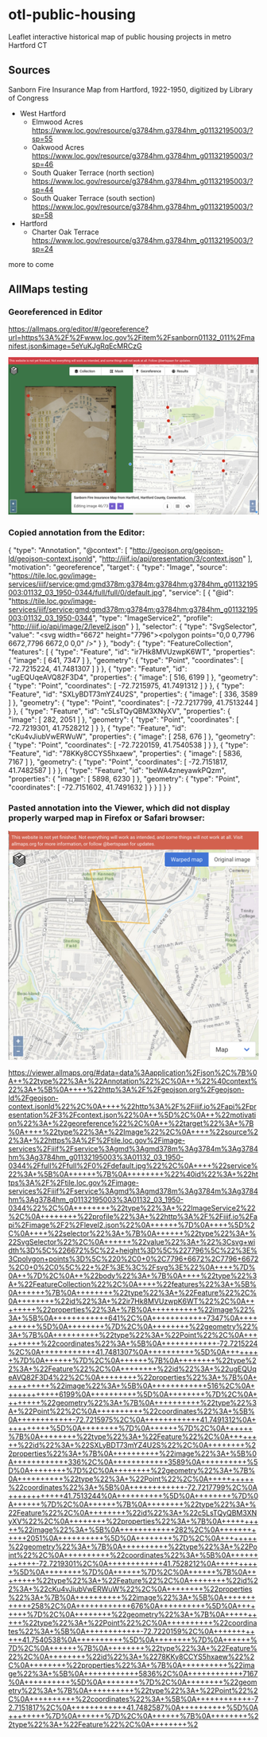 # otl-public-housing
Leaflet interactive historical map of public housing projects in metro Hartford CT

## Sources
Sanborn Fire Insurance Map from Hartford, 1922-1950, digitized by Library of Congress

- West Hartford
  - Elmwood Acres https://www.loc.gov/resource/g3784hm.g3784hm_g01132195003/?sp=55
  - Oakwood Acres https://www.loc.gov/resource/g3784hm.g3784hm_g01132195003/?sp=46
  - South Quaker Terrace (north section) https://www.loc.gov/resource/g3784hm.g3784hm_g01132195003/?sp=44
  - South Quaker Terrace (south section) https://www.loc.gov/resource/g3784hm.g3784hm_g01132195003/?sp=58
- Hartford
  - Charter Oak Terrace https://www.loc.gov/resource/g3784hm.g3784hm_g01132195003/?sp=24

more to come

## AllMaps testing

### Georeferenced in Editor
https://allmaps.org/editor/#/georeference?url=https%3A%2F%2Fwww.loc.gov%2Fitem%2Fsanborn01132_011%2Fmanifest.json&image=5eYuKJgRqEcMRCzG

![testing](allmaps-testing.png)

### Copied annotation from the Editor:

{
  "type": "Annotation",
  "@context": [
    "http://geojson.org/geojson-ld/geojson-context.jsonld",
    "http://iiif.io/api/presentation/3/context.json"
  ],
  "motivation": "georeference",
  "target": {
    "type": "Image",
    "source": "https://tile.loc.gov/image-services/iiif/service:gmd:gmd378m:g3784m:g3784hm:g3784hm_g01132195003:01132_03_1950-0344/full/full/0/default.jpg",
    "service": [
      {
        "@id": "https://tile.loc.gov/image-services/iiif/service:gmd:gmd378m:g3784m:g3784hm:g3784hm_g01132195003:01132_03_1950-0344",
        "type": "ImageService2",
        "profile": "http://iiif.io/api/image/2/level2.json"
      }
    ],
    "selector": {
      "type": "SvgSelector",
      "value": "<svg width=\"6672\" height=\"7796\"><polygon points=\"0,0 0,7796 6672,7796 6672,0 0,0\" /></svg>"
    }
  },
  "body": {
    "type": "FeatureCollection",
    "features": [
      {
        "type": "Feature",
        "id": "ir7Hk8MVUzwpK6WT",
        "properties": {
          "image": [
            641,
            7347
          ]
        },
        "geometry": {
          "type": "Point",
          "coordinates": [
            -72.7215224,
            41.7481307
          ]
        }
      },
      {
        "type": "Feature",
        "id": "ugEQUqeAVQ82F3D4",
        "properties": {
          "image": [
            516,
            6199
          ]
        },
        "geometry": {
          "type": "Point",
          "coordinates": [
            -72.7215975,
            41.7491312
          ]
        }
      },
      {
        "type": "Feature",
        "id": "SXLyBDT73mYZ4U2S",
        "properties": {
          "image": [
            336,
            3589
          ]
        },
        "geometry": {
          "type": "Point",
          "coordinates": [
            -72.7217799,
            41.7513244
          ]
        }
      },
      {
        "type": "Feature",
        "id": "c5LsTQyQBM3XNyXV",
        "properties": {
          "image": [
            282,
            2051
          ]
        },
        "geometry": {
          "type": "Point",
          "coordinates": [
            -72.7219301,
            41.7528212
          ]
        }
      },
      {
        "type": "Feature",
        "id": "cKu4vJiubVwERWuW",
        "properties": {
          "image": [
            258,
            676
          ]
        },
        "geometry": {
          "type": "Point",
          "coordinates": [
            -72.7220159,
            41.7540538
          ]
        }
      },
      {
        "type": "Feature",
        "id": "78KKy8CCYS5hxaew",
        "properties": {
          "image": [
            5836,
            7167
          ]
        },
        "geometry": {
          "type": "Point",
          "coordinates": [
            -72.7151817,
            41.7482587
          ]
        }
      },
      {
        "type": "Feature",
        "id": "beWA4zneyawkPQzm",
        "properties": {
          "image": [
            5898,
            6230
          ]
        },
        "geometry": {
          "type": "Point",
          "coordinates": [
            -72.7151602,
            41.7491632
          ]
        }
      }
    ]
  }
}

### Pasted annotation into the Viewer, which did not display properly warped map in Firefox or Safari browser:

![testing](allmaps-bad-warp.png)

https://viewer.allmaps.org/#data=data%3Aapplication%2Fjson%2C%7B%0A++%22type%22%3A+%22Annotation%22%2C%0A++%22%40context%22%3A+%5B%0A++++%22http%3A%2F%2Fgeojson.org%2Fgeojson-ld%2Fgeojson-context.jsonld%22%2C%0A++++%22http%3A%2F%2Fiiif.io%2Fapi%2Fpresentation%2F3%2Fcontext.json%22%0A++%5D%2C%0A++%22motivation%22%3A+%22georeference%22%2C%0A++%22target%22%3A+%7B%0A++++%22type%22%3A+%22Image%22%2C%0A++++%22source%22%3A+%22https%3A%2F%2Ftile.loc.gov%2Fimage-services%2Fiiif%2Fservice%3Agmd%3Agmd378m%3Ag3784m%3Ag3784hm%3Ag3784hm_g01132195003%3A01132_03_1950-0344%2Ffull%2Ffull%2F0%2Fdefault.jpg%22%2C%0A++++%22service%22%3A+%5B%0A++++++%7B%0A++++++++%22%40id%22%3A+%22https%3A%2F%2Ftile.loc.gov%2Fimage-services%2Fiiif%2Fservice%3Agmd%3Agmd378m%3Ag3784m%3Ag3784hm%3Ag3784hm_g01132195003%3A01132_03_1950-0344%22%2C%0A++++++++%22type%22%3A+%22ImageService2%22%2C%0A++++++++%22profile%22%3A+%22http%3A%2F%2Fiiif.io%2Fapi%2Fimage%2F2%2Flevel2.json%22%0A++++++%7D%0A++++%5D%2C%0A++++%22selector%22%3A+%7B%0A++++++%22type%22%3A+%22SvgSelector%22%2C%0A++++++%22value%22%3A+%22%3Csvg+width%3D%5C%226672%5C%22+height%3D%5C%227796%5C%22%3E%3Cpolygon+points%3D%5C%220%2C0+0%2C7796+6672%2C7796+6672%2C0+0%2C0%5C%22+%2F%3E%3C%2Fsvg%3E%22%0A++++%7D%0A++%7D%2C%0A++%22body%22%3A+%7B%0A++++%22type%22%3A+%22FeatureCollection%22%2C%0A++++%22features%22%3A+%5B%0A++++++%7B%0A++++++++%22type%22%3A+%22Feature%22%2C%0A++++++++%22id%22%3A+%22ir7Hk8MVUzwpK6WT%22%2C%0A++++++++%22properties%22%3A+%7B%0A++++++++++%22image%22%3A+%5B%0A++++++++++++641%2C%0A++++++++++++7347%0A++++++++++%5D%0A++++++++%7D%2C%0A++++++++%22geometry%22%3A+%7B%0A++++++++++%22type%22%3A+%22Point%22%2C%0A++++++++++%22coordinates%22%3A+%5B%0A++++++++++++-72.7215224%2C%0A++++++++++++41.7481307%0A++++++++++%5D%0A++++++++%7D%0A++++++%7D%2C%0A++++++%7B%0A++++++++%22type%22%3A+%22Feature%22%2C%0A++++++++%22id%22%3A+%22ugEQUqeAVQ82F3D4%22%2C%0A++++++++%22properties%22%3A+%7B%0A++++++++++%22image%22%3A+%5B%0A++++++++++++516%2C%0A++++++++++++6199%0A++++++++++%5D%0A++++++++%7D%2C%0A++++++++%22geometry%22%3A+%7B%0A++++++++++%22type%22%3A+%22Point%22%2C%0A++++++++++%22coordinates%22%3A+%5B%0A++++++++++++-72.7215975%2C%0A++++++++++++41.7491312%0A++++++++++%5D%0A++++++++%7D%0A++++++%7D%2C%0A++++++%7B%0A++++++++%22type%22%3A+%22Feature%22%2C%0A++++++++%22id%22%3A+%22SXLyBDT73mYZ4U2S%22%2C%0A++++++++%22properties%22%3A+%7B%0A++++++++++%22image%22%3A+%5B%0A++++++++++++336%2C%0A++++++++++++3589%0A++++++++++%5D%0A++++++++%7D%2C%0A++++++++%22geometry%22%3A+%7B%0A++++++++++%22type%22%3A+%22Point%22%2C%0A++++++++++%22coordinates%22%3A+%5B%0A++++++++++++-72.7217799%2C%0A++++++++++++41.7513244%0A++++++++++%5D%0A++++++++%7D%0A++++++%7D%2C%0A++++++%7B%0A++++++++%22type%22%3A+%22Feature%22%2C%0A++++++++%22id%22%3A+%22c5LsTQyQBM3XNyXV%22%2C%0A++++++++%22properties%22%3A+%7B%0A++++++++++%22image%22%3A+%5B%0A++++++++++++282%2C%0A++++++++++++2051%0A++++++++++%5D%0A++++++++%7D%2C%0A++++++++%22geometry%22%3A+%7B%0A++++++++++%22type%22%3A+%22Point%22%2C%0A++++++++++%22coordinates%22%3A+%5B%0A++++++++++++-72.7219301%2C%0A++++++++++++41.7528212%0A++++++++++%5D%0A++++++++%7D%0A++++++%7D%2C%0A++++++%7B%0A++++++++%22type%22%3A+%22Feature%22%2C%0A++++++++%22id%22%3A+%22cKu4vJiubVwERWuW%22%2C%0A++++++++%22properties%22%3A+%7B%0A++++++++++%22image%22%3A+%5B%0A++++++++++++258%2C%0A++++++++++++676%0A++++++++++%5D%0A++++++++%7D%2C%0A++++++++%22geometry%22%3A+%7B%0A++++++++++%22type%22%3A+%22Point%22%2C%0A++++++++++%22coordinates%22%3A+%5B%0A++++++++++++-72.7220159%2C%0A++++++++++++41.7540538%0A++++++++++%5D%0A++++++++%7D%0A++++++%7D%2C%0A++++++%7B%0A++++++++%22type%22%3A+%22Feature%22%2C%0A++++++++%22id%22%3A+%2278KKy8CCYS5hxaew%22%2C%0A++++++++%22properties%22%3A+%7B%0A++++++++++%22image%22%3A+%5B%0A++++++++++++5836%2C%0A++++++++++++7167%0A++++++++++%5D%0A++++++++%7D%2C%0A++++++++%22geometry%22%3A+%7B%0A++++++++++%22type%22%3A+%22Point%22%2C%0A++++++++++%22coordinates%22%3A+%5B%0A++++++++++++-72.7151817%2C%0A++++++++++++41.7482587%0A++++++++++%5D%0A++++++++%7D%0A++++++%7D%2C%0A++++++%7B%0A++++++++%22type%22%3A+%22Feature%22%2C%0A++++++++%2
